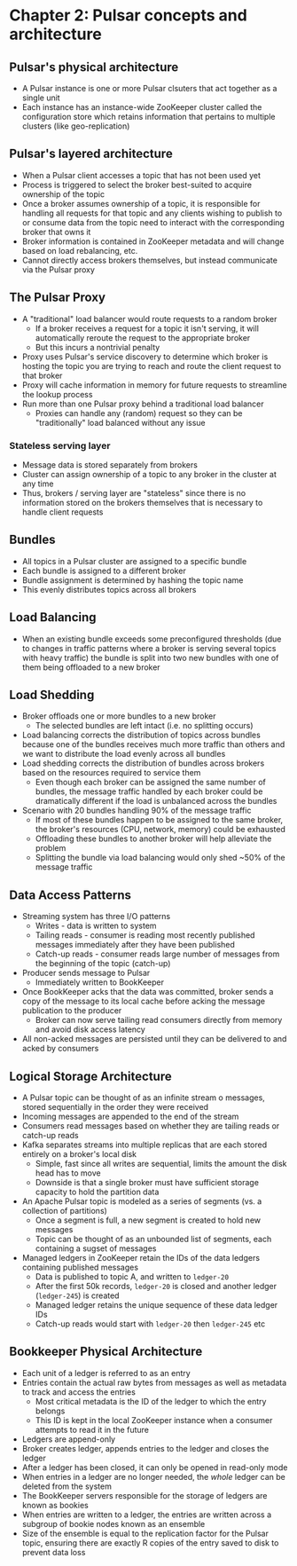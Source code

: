 # Chapter 2: Pulsar concepts and architecture

## Pulsar's physical architecture

* A Pulsar instance is one or more Pulsar clsuters that act together as a single unit
* Each instance has an instance-wide ZooKeeper cluster called the configuration store which retains information that pertains to multiple clusters (like geo-replication)

## Pulsar's layered architecture

* When a Pulsar client accesses a topic that has not been used yet
* Process is triggered to select the broker best-suited to acquire ownership of the topic
* Once a broker assumes ownership of a topic, it is responsible for handling all requests for that topic and any clients wishing to publish to or consume data from the topic need to interact with the corresponding broker that owns it
* Broker information is contained in ZooKeeper metadata and will change based on load rebalancing, etc.
* Cannot directly access brokers themselves, but instead communicate via the Pulsar proxy

## The Pulsar Proxy

* A "traditional" load balancer would route requests to a random broker
  * If a broker receives a request for a topic it isn't serving, it will automatically reroute the request to the appropriate broker
  * But this incurs a nontrivial penalty
* Proxy uses Pulsar's service discovery to determine which broker is hosting the topic you are trying to reach and route the client request to that broker
* Proxy will cache information in memory for future requests to streamline the lookup process
* Run more than one Pulsar proxy behind a traditional load balancer
  * Proxies can handle any (random) request so they can be "traditionally" load balanced without any issue

### Stateless serving layer

* Message data is stored separately from brokers
* Cluster can assign ownership of a topic to any broker in the cluster at any time
* Thus, brokers / serving layer are "stateless" since there is no information stored on the brokers themselves that is necessary to handle client requests

## Bundles

* All topics in a Pulsar cluster are assigned to a specific bundle
* Each bundle is assigned to a different broker
* Bundle assignment is determined by hashing the topic name
* This evenly distributes topics across all brokers

## Load Balancing

* When an existing bundle exceeds some preconfigured thresholds (due to changes in traffic patterns where a broker is serving several topics with heavy traffic) the bundle is split into two new bundles with one of them being offloaded to a new broker

## Load Shedding

* Broker offloads one or more bundles to a new broker
  * The selected bundles are left intact (i.e. no splitting occurs)
* Load balancing corrects the distribution of topics across bundles because one of the bundles receives much more traffic than others and we want to distribute the load evenly across all bundles
* Load shedding corrects the distribution of bundles across brokers based on the resources required to service them
  * Even though each broker can be assigned the same number of bundles, the message traffic handled by each broker could be dramatically different if the load is unbalanced across the bundles
* Scenario with 20 bundles handling 90% of the message traffic
  * If most of these bundles happen to be assigned to the same broker, the broker's resources (CPU, network, memory) could be exhausted
  * Offloading these bundles to another broker will help alleviate the problem
  * Splitting the bundle via load balancing would only shed ~50% of the message traffic

## Data Access Patterns

* Streaming system has three I/O patterns
  * Writes - data is written to system
  * Tailing reads - consumer is reading most recently published messages immediately after they have been published
  * Catch-up reads - consumer reads large number of messages from the beginning of the topic (catch-up)
* Producer sends message to Pulsar
  * Immediately written to BookKeeper
* Once BookKeeper acks that the data was committed, broker sends a copy of the message to its local cache before acking the message publication to the producer
  * Broker can now serve tailing read consumers directly from memory and avoid disk access latency
* All non-acked messages are persisted until they can be delivered to and acked by consumers

## Logical Storage Architecture

* A Pulsar topic can be thought of as an infinite stream o messages, stored sequentially in the order they were received
* Incoming messages are appended to the end of the stream
* Consumers read messages based on whether they are tailing reads or catch-up reads
* Kafka separates streams into multiple replicas that are each stored entirely on a broker's local disk
  * Simple, fast since all writes are sequential, limits the amount the disk head has to move
  * Downside is that a single broker must have sufficient storage capacity to hold the partition data
* An Apache Pulsar topic is modeled as a series of segments (vs. a collection of partitions)
  * Once a segment is full, a new segment is created to hold new messages
  * Topic can be thought of as an unbounded list of segments, each containing a sugset of messages
* Managed ledgers in ZooKeeper retain the IDs of the data ledgers containing published messages
  * Data is published to topic A, and written to `ledger-20`
  * After the first 50k records, `ledger-20` is closed and another ledger (`ledger-245`) is created
  * Managed ledger retains the unique sequence of these data ledger IDs
  * Catch-up reads would start with `ledger-20` then `ledger-245` etc

## Bookkeeper Physical Architecture

* Each unit of a ledger is referred to as an entry
* Entries contain the actual raw bytes from messages as well as metadata to track and access the entries
  * Most critical metadata is the ID of the ledger to which the entry belongs
  * This ID is kept in the local ZooKeeper instance when a consumer attempts to read it in the future
* Ledgers are append-only
* Broker creates ledger, appends entries to the ledger and closes the ledger
* After a ledger has been closed, it can only be opened in read-only mode
* When entries in a ledger are no longer needed, the _whole_ ledger can be deleted from the system
* The BookKeeper servers responsible for the storage of ledgers are known as bookies
* When entries are written to a ledger, the entries are written across a subgroup of bookie nodes known as an ensemble
* Size of the ensemble is equal to the replication factor for the Pulsar topic, ensuring there are exactly R copies of the entry saved to disk to prevent data loss

